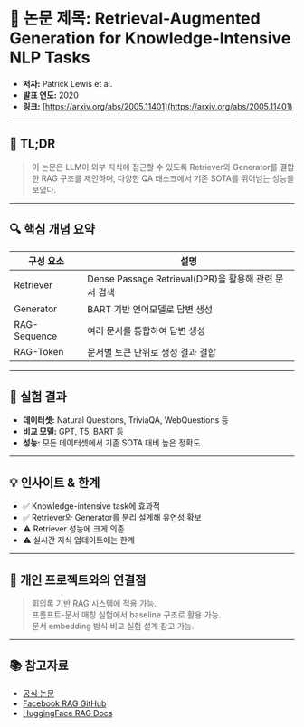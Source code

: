 # 📄 논문 제목: Retrieval-Augmented Generation for Knowledge-Intensive NLP Tasks

- **저자:** Patrick Lewis et al.
- **발표 연도:** 2020
- **링크:** [https://arxiv.org/abs/2005.11401](https://arxiv.org/abs/2005.11401)

---

## 📌 TL;DR

> 이 논문은 LLM이 외부 지식에 접근할 수 있도록 Retriever와 Generator를 결합한 RAG 구조를 제안하며, 다양한 QA 태스크에서 기존 SOTA를 뛰어넘는 성능을 보였다.

---

## 🔍 핵심 개념 요약

| 구성 요소 | 설명 |
|-----------|------|
| Retriever | Dense Passage Retrieval(DPR)을 활용해 관련 문서 검색 |
| Generator | BART 기반 언어모델로 답변 생성 |
| RAG-Sequence | 여러 문서를 통합하여 답변 생성 |
| RAG-Token    | 문서별 토큰 단위로 생성 결과 결합 |

---

## 🧪 실험 결과

- **데이터셋:** Natural Questions, TriviaQA, WebQuestions 등
- **비교 모델:** GPT, T5, BART 등
- **성능:** 모든 데이터셋에서 기존 SOTA 대비 높은 정확도

---

## 💡 인사이트 & 한계

- ✅ Knowledge-intensive task에 효과적
- ✅ Retriever와 Generator를 분리 설계해 유연성 확보
- ⚠️ Retriever 성능에 크게 의존
- ⚠️ 실시간 지식 업데이트에는 한계

---

## 🧭 개인 프로젝트와의 연결점

> 회의록 기반 RAG 시스템에 적용 가능.  
> 프롬프트-문서 매칭 실험에서 baseline 구조로 활용 가능.  
> 문서 embedding 방식 비교 실험 설계 참고 가능.

---

## 📚 참고자료

- [공식 논문](https://arxiv.org/abs/2005.11401)
- [Facebook RAG GitHub](https://github.com/facebookresearch/DPR)
- [HuggingFace RAG Docs](https://huggingface.co/docs/transformers/model_doc/rag)

